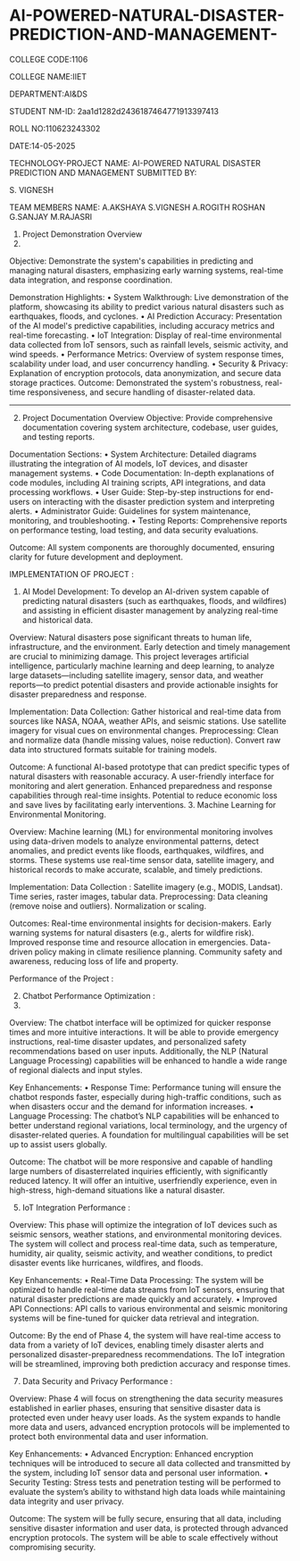 # AI-POWERED-NATURAL-DISASTER-PREDICTION-AND-MANAGEMENT-

COLLEGE CODE:1106

COLLEGE NAME:IIET

DEPARTMENT:AI&DS

STUDENT NM-ID: 2aa1d1282d2436187464771913397413

ROLL NO:110623243302

DATE:14-05-2025

TECHNOLOGY-PROJECT NAME: AI-POWERED NATURAL DISASTER PREDICTION AND MANAGEMENT
SUBMITTED BY:

S. VIGNESH

TEAM MEMBERS NAME:
A.AKSHAYA
S.VIGNESH
A.ROGITH ROSHAN
G.SANJAY
M.RAJASRI

1. Project Demonstration Overview
2. 
Objective: Demonstrate the system's capabilities in predicting and managing natural disasters, emphasizing early warning systems, real-time data integration, and response coordination.

Demonstration Highlights:
•	System Walkthrough: Live demonstration of the platform, showcasing its ability to predict various natural disasters such as earthquakes, floods, and cyclones.
•	AI Prediction Accuracy: Presentation of the AI model's predictive capabilities, including accuracy metrics and real-time forecasting.
•	IoT Integration: Display of real-time environmental data collected from IoT sensors, such as rainfall levels, seismic activity, and wind speeds.
•	Performance Metrics: Overview of system response times, scalability under load, and user concurrency handling.
•	Security & Privacy: Explanation of encryption protocols, data anonymization, and secure data storage practices.
Outcome: Demonstrated the system's robustness, real-time responsiveness, and secure handling of disaster-related data.
________________________________________
2. Project Documentation Overview
Objective: Provide comprehensive documentation covering system architecture, codebase, user guides, and testing reports.

Documentation Sections:
•	System Architecture: Detailed diagrams illustrating the integration of AI models, IoT devices, and disaster management systems.
•	Code Documentation: In-depth explanations of code modules, including AI training scripts, API integrations, and data processing workflows.
•	User Guide: Step-by-step instructions for end-users on interacting with the disaster prediction system and interpreting alerts.
•	Administrator Guide: Guidelines for system maintenance, monitoring, and troubleshooting.
•	Testing Reports: Comprehensive reports on performance testing, load testing, and data security evaluations.

Outcome: All system components are thoroughly documented, ensuring clarity for future development and deployment.

IMPLEMENTATION OF PROJECT :

1. AI Model Development: 
To develop an AI-driven system capable of predicting natural disasters (such as earthquakes, floods, and wildfires) and assisting in efficient disaster management by analyzing real-time and historical data.

Overview: 
Natural disasters pose significant threats to human life, infrastructure, and the environment. Early detection and timely management are crucial to minimizing damage. This project leverages artificial intelligence, particularly machine learning and deep learning, to analyze large datasets—including satellite imagery, sensor data, and weather reports—to predict potential disasters and provide actionable insights for disaster preparedness and response.

Implementation: 
Data Collection: Gather historical and real-time data from sources like NASA, NOAA, weather APIs, and seismic stations. Use satellite imagery for visual cues on environmental changes. 
Preprocessing: Clean and normalize data (handle missing values, noise reduction). Convert raw data into structured formats suitable for training models.

Outcome: 
A functional AI-based prototype that can predict specific types of natural disasters with reasonable accuracy. A user-friendly interface for monitoring and alert generation. Enhanced preparedness and response capabilities through real-time insights. Potential to reduce economic loss and save lives by facilitating early interventions. 
3. Machine Learning for Environmental Monitoring.

Overview: 
Machine learning (ML) for environmental monitoring involves using data-driven models to analyze environmental patterns, detect anomalies, and predict events like floods, earthquakes, wildfires, and storms. These systems use real-time sensor data, satellite imagery, and historical records to make accurate, scalable, and timely predictions. 

Implementation: 
Data Collection : Satellite imagery (e.g., MODIS, Landsat). Time series, raster images, tabular data. 
Preprocessing: Data cleaning (remove noise and outliers). Normalization or scaling.

Outcomes: 
Real-time environmental insights for decision-makers. Early warning systems for natural disasters (e.g., alerts for wildfire risk). Improved response time and resource allocation in emergencies. Data-driven policy making in climate resilience planning. Community safety and awareness, reducing loss of life and property. 

Performance of the Project :

2.	Chatbot Performance Optimization :
3.	
Overview: 
The chatbot interface will be optimized for quicker response times and more intuitive interactions. It will be able to provide emergency instructions, real-time disaster updates, and personalized safety recommendations based on user inputs. Additionally, the NLP (Natural Language Processing) capabilities will be enhanced to handle a wide range of regional dialects and input styles.

Key Enhancements: 
•	Response Time: Performance tuning will ensure the chatbot responds faster, especially during high-traffic conditions, such as when disasters occur and the demand for information increases. 
•	Language Processing: The chatbot’s NLP capabilities will be enhanced to better understand regional variations, local terminology, and the urgency of disaster-related queries. A foundation for multilingual capabilities will be set up to assist users globally. 

Outcome: 
The chatbot will be more responsive and capable of handling large numbers of disasterrelated inquiries efficiently, with significantly reduced latency. It will offer an intuitive, userfriendly experience, even in high-stress, high-demand situations like a natural disaster. 
  
5.	IoT Integration Performance :

Overview: 
This phase will optimize the integration of IoT devices such as seismic sensors, weather stations, and environmental monitoring devices. The system will collect and process real-time data, such as temperature, humidity, air quality, seismic activity, and weather conditions, to predict disaster events like hurricanes, wildfires, and floods. 

Key Enhancements: 
•	Real-Time Data Processing: The system will be optimized to handle real-time data streams from IoT sensors, ensuring that natural disaster predictions are made quickly and accurately. 
•	Improved API Connections: API calls to various environmental and seismic monitoring systems will be fine-tuned for quicker data retrieval and integration. 

Outcome: 
By the end of Phase 4, the system will have real-time access to data from a variety of IoT devices, enabling timely disaster alerts and personalized disaster-preparedness recommendations. The IoT integration will be streamlined, improving both prediction accuracy and response times. 
  
7.	Data Security and Privacy Performance :

Overview: 
Phase 4 will focus on strengthening the data security measures established in earlier phases, ensuring that sensitive disaster data is protected even under heavy user loads. As the system expands to handle more data and users, advanced encryption protocols will be implemented to protect both environmental data and user information.

Key Enhancements: 
•	Advanced Encryption: Enhanced encryption techniques will be introduced to secure all data collected and transmitted by the system, including IoT sensor data and personal user information. 
•	Security Testing: Stress tests and penetration testing will be performed to evaluate the system’s ability to withstand high data loads while maintaining data integrity and user privacy. 

Outcome: 
The system will be fully secure, ensuring that all data, including sensitive disaster information and user data, is protected through advanced encryption protocols. The system will be able to scale effectively without compromising security. 

